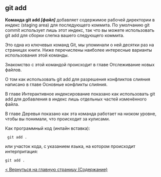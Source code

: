 ## git add


**Команда git add *[файл]*** добавляет содержимое рабочей директории в индекс (staging area) для последующего коммита. По умолчанию git commit использует лишь этот индекс, так что вы можете использовать git add для сборки слепка вашего следующего коммита.

Это одна из ключевых команд Git, мы упоминали о ней десятки раз на страницах книги. Ниже перечислены наиболее интересные варианты использования этой команды.

Знакомство с этой командой происходит в главе Отслеживание новых файлов.

О том как использовать git add для разрешения конфликтов слияния написано в главе Основные конфликты слияния.

В главе Интерактивное индексирование показано как использовать git add для добавления в индекс лишь отдельных частей изменённого файла.

В главе Деревья показано как эта команда работает на низком уровне, чтобы вы понимали, что происходит за кулисами.

Как программный код (инлайн вставка):

` 
git add .
`

или участок кода, с указанием языка, на котором происходит интерпритация:

``` bash=
git add .
```

[< Вернуться на главную страницу (Содержание)](./readme.md)